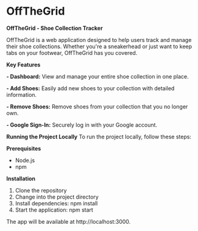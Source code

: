 # OffTheGrid

**OffTheGrid - Shoe Collection Tracker**

OffTheGrid is a web application designed to help users track and manage their shoe collections. Whether you're a sneakerhead or just want to keep tabs on your footwear, OffTheGrid has you covered.

**Key Features**

**- Dashboard:** View and manage your entire shoe collection in one place.

**- Add Shoes:** Easily add new shoes to your collection with detailed information.

**- Remove Shoes:** Remove shoes from your collection that you no longer own.

**- Google Sign-In:** Securely log in with your Google account.


**Running the Project Locally**
To run the project locally, follow these steps:

**Prerequisites**
- Node.js
- npm
  
**Installation**
1. Clone the repository
2. Change into the project directory
3. Install dependencies: npm install
4. Start the application: npm start

The app will be available at http://localhost:3000.
